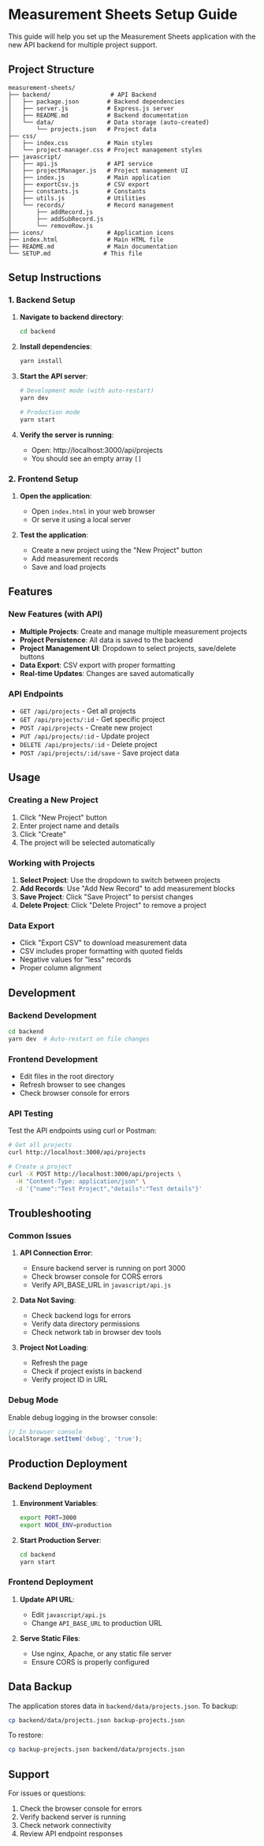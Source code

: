 # Measurement Sheets Setup Guide

This guide will help you set up the Measurement Sheets application with the new API backend for multiple project support.

## Project Structure

```
measurement-sheets/
├── backend/                 # API Backend
│   ├── package.json        # Backend dependencies
│   ├── server.js           # Express.js server
│   ├── README.md           # Backend documentation
│   └── data/               # Data storage (auto-created)
│       └── projects.json   # Project data
├── css/
│   ├── index.css           # Main styles
│   └── project-manager.css # Project management styles
├── javascript/
│   ├── api.js              # API service
│   ├── projectManager.js   # Project management UI
│   ├── index.js            # Main application
│   ├── exportCsv.js        # CSV export
│   ├── constants.js        # Constants
│   ├── utils.js            # Utilities
│   └── records/            # Record management
│       ├── addRecord.js
│       ├── addSubRecord.js
│       └── removeRow.js
├── icons/                  # Application icons
├── index.html              # Main HTML file
├── README.md               # Main documentation
└── SETUP.md               # This file
```

## Setup Instructions

### 1. Backend Setup

1. **Navigate to backend directory**:
   ```bash
   cd backend
   ```

2. **Install dependencies**:
   ```bash
   yarn install
   ```

3. **Start the API server**:
   ```bash
   # Development mode (with auto-restart)
   yarn dev
   
   # Production mode
   yarn start
   ```

4. **Verify the server is running**:
   - Open: http://localhost:3000/api/projects
   - You should see an empty array `[]`

### 2. Frontend Setup

1. **Open the application**:
   - Open `index.html` in your web browser
   - Or serve it using a local server

2. **Test the application**:
   - Create a new project using the "New Project" button
   - Add measurement records
   - Save and load projects

## Features

### New Features (with API)

- **Multiple Projects**: Create and manage multiple measurement projects
- **Project Persistence**: All data is saved to the backend
- **Project Management UI**: Dropdown to select projects, save/delete buttons
- **Data Export**: CSV export with proper formatting
- **Real-time Updates**: Changes are saved automatically

### API Endpoints

- `GET /api/projects` - Get all projects
- `GET /api/projects/:id` - Get specific project
- `POST /api/projects` - Create new project
- `PUT /api/projects/:id` - Update project
- `DELETE /api/projects/:id` - Delete project
- `POST /api/projects/:id/save` - Save project data

## Usage

### Creating a New Project

1. Click "New Project" button
2. Enter project name and details
3. Click "Create"
4. The project will be selected automatically

### Working with Projects

1. **Select Project**: Use the dropdown to switch between projects
2. **Add Records**: Use "Add New Record" to add measurement blocks
3. **Save Project**: Click "Save Project" to persist changes
4. **Delete Project**: Click "Delete Project" to remove a project

### Data Export

- Click "Export CSV" to download measurement data
- CSV includes proper formatting with quoted fields
- Negative values for "less" records
- Proper column alignment

## Development

### Backend Development

```bash
cd backend
yarn dev  # Auto-restart on file changes
```

### Frontend Development

- Edit files in the root directory
- Refresh browser to see changes
- Check browser console for errors

### API Testing

Test the API endpoints using curl or Postman:

```bash
# Get all projects
curl http://localhost:3000/api/projects

# Create a project
curl -X POST http://localhost:3000/api/projects \
  -H "Content-Type: application/json" \
  -d '{"name":"Test Project","details":"Test details"}'
```

## Troubleshooting

### Common Issues

1. **API Connection Error**:
   - Ensure backend server is running on port 3000
   - Check browser console for CORS errors
   - Verify API_BASE_URL in `javascript/api.js`

2. **Data Not Saving**:
   - Check backend logs for errors
   - Verify data directory permissions
   - Check network tab in browser dev tools

3. **Project Not Loading**:
   - Refresh the page
   - Check if project exists in backend
   - Verify project ID in URL

### Debug Mode

Enable debug logging in the browser console:

```javascript
// In browser console
localStorage.setItem('debug', 'true');
```

## Production Deployment

### Backend Deployment

1. **Environment Variables**:
   ```bash
   export PORT=3000
   export NODE_ENV=production
   ```

2. **Start Production Server**:
   ```bash
   cd backend
   yarn start
   ```

### Frontend Deployment

1. **Update API URL**:
   - Edit `javascript/api.js`
   - Change `API_BASE_URL` to production URL

2. **Serve Static Files**:
   - Use nginx, Apache, or any static file server
   - Ensure CORS is properly configured

## Data Backup

The application stores data in `backend/data/projects.json`. To backup:

```bash
cp backend/data/projects.json backup-projects.json
```

To restore:

```bash
cp backup-projects.json backend/data/projects.json
```

## Support

For issues or questions:
1. Check the browser console for errors
2. Verify backend server is running
3. Check network connectivity
4. Review API endpoint responses 
